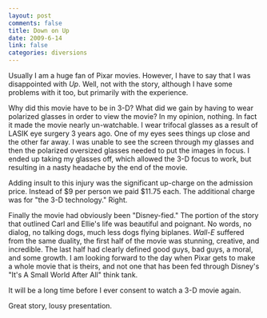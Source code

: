 ```yaml
--- 
layout: post
comments: false
title: Down on Up
date: 2009-6-14
link: false
categories: diversions
---
```

Usually I am a huge fan of Pixar movies. However, I have to say that I was disappointed with <em>Up</em>. Well, not with the story, although I have some problems with it too, but primarily with the experience.

Why did this movie have to be in 3-D? What did we gain by having to wear polarized glasses in order to view the movie? In my opinion, nothing. In fact it made the movie nearly un-watchable. I wear trifocal glasses as a result of LASIK eye surgery 3 years ago. One of my eyes sees things up close and the other far away. I was unable to see the screen through my glasses and then the polarized oversized glasses needed to put the images in focus. I ended up taking my glasses off, which allowed the 3-D focus to work, but resulting in a nasty headache by the end of the movie.

Adding insult to this injury was the significant up-charge on the admission price. Instead of $9 per person we paid $11.75 each. The additional charge was for "the 3-D technology." Right.

Finally the movie had obviously been "Disney-fied." The portion of the story that outlined Carl and Ellie's life was beautiful and poignant. No words, no dialog, no talking dogs, much less dogs flying biplanes. <em>Wall-E</em> suffered from the same duality, the first half of the movie was stunning, creative, and incredible. The last half had clearly defined good guys, bad guys, a moral, and some growth. I am looking forward to the day when Pixar gets to make a whole movie that is theirs, and not one that has been fed through Disney's "It's A Small World After All" think tank.

It will be a long time before I ever consent to watch a 3-D movie again.

Great story, lousy presentation.
